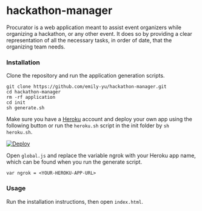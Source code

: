 # hackathon-manager
Procurator is a web application meant to assist event organizers while organizing a hackathon, or any other event. It does so by providing a clear representation of all the necessary tasks, in order of date, that the organizing team needs.

### Installation

Clone the repository and run the application generation scripts.

	git clone https://github.com/emily-yu/hackathon-manager.git
	cd hackathon-manager
	rm -rf application
	cd init
	sh generate.sh

Make sure you have a [Heroku](https://signup.heroku.com/) account and deploy your own app using the following button or run the `heroku.sh` script in the init folder by `sh heroku.sh`.

[![Deploy](https://www.herokucdn.com/deploy/button.svg)](https://heroku.com/deploy?template=https://github.com/emily-yu/hackathon-manager)

Open `global.js` and replace the variable ngrok with your Heroku app name, which can be found when you run the generate script. 

	var ngrok = <YOUR-HEROKU-APP-URL>
	
### Usage
Run the installation instructions, then open `index.html`.
